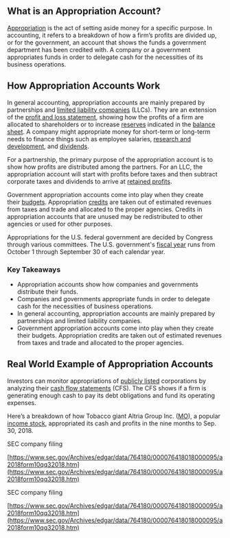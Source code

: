 ## What is an Appropriation Account?

[Appropriation](https://www.investopedia.com/terms/a/appropriation.asp) is the act of setting aside money for a specific purpose. In accounting, it refers to a breakdown of how a firm’s profits are divided up, or for the government, an account that shows the funds a government department has been credited with. A company or a government appropriates funds in order to delegate cash for the necessities of its business operations. 

## How Appropriation Accounts Work

In general accounting, appropriation accounts are mainly prepared by partnerships and [limited liability companies](https://www.investopedia.com/terms/l/llc.asp) (LLCs). They are an extension of the [profit and loss statement](https://www.investopedia.com/terms/p/plstatement.asp), showing how the profits of a firm are allocated to shareholders or to increase [reserves](https://www.investopedia.com/terms/r/reservefund.asp) indicated in the [balance sheet](https://www.investopedia.com/terms/b/balancesheet.asp). A company might appropriate money for short-term or long-term needs to finance things such as employee salaries, [research and development](https://www.investopedia.com/terms/r/randd.asp), and [dividends](https://www.investopedia.com/terms/d/dividend.asp).

For a partnership, the primary purpose of the appropriation account is to show how profits are distributed among the partners. For an LLC, the appropriation account will start with profits before taxes and then subtract corporate taxes and dividends to arrive at [retained profits](https://www.investopedia.com/terms/r/retainedearnings.asp).

Government appropriation accounts come into play when they create their [budgets](https://www.investopedia.com/terms/b/budget.asp). Appropriation [credits](https://www.investopedia.com/terms/c/credit.asp) are taken out of estimated revenues from taxes and trade and allocated to the proper agencies. Credits in appropriation accounts that are unused may be redistributed to other agencies or used for other purposes.

Appropriations for the U.S. federal government are decided by Congress through various committees. The U.S. government's [fiscal year](https://www.investopedia.com/terms/f/fiscalyear.asp) runs from October 1 through September 30 of each calendar year.

### Key Takeaways

-   Appropriation accounts show how companies and governments distribute their funds.
-   Companies and governments appropriate funds in order to delegate cash for the necessities of business operations.
-   In general accounting, appropriation accounts are mainly prepared by partnerships and limited liability companies.
-   Government appropriation accounts come into play when they create their budgets. Appropriation credits are taken out of estimated revenues from taxes and trade and allocated to the proper agencies.

## Real World Example of Appropriation Accounts

Investors can monitor appropriations of [publicly listed](https://www.investopedia.com/terms/p/publiccompany.asp) corporations by analyzing their [cash flow statements](https://www.investopedia.com/investing/what-is-a-cash-flow-statement/) (CFS). The CFS shows if a firm is generating enough cash to pay its debt obligations and fund its operating expenses.

Here’s a breakdown of how Tobacco giant Altria Group Inc. ([MO](https://www.investopedia.com/markets/quote?tvwidgetsymbol=mo)), a popular [income stock](https://www.investopedia.com/terms/i/incomestock.asp), appropriated its cash and profits in the nine months to Sep. 30, 2018.

SEC company filing

[https://www.sec.gov/Archives/edgar/data/764180/000076418018000095/a2018form10qq32018.htm](https://www.sec.gov/Archives/edgar/data/764180/000076418018000095/a2018form10qq32018.htm)

SEC company filing

[https://www.sec.gov/Archives/edgar/data/764180/000076418018000095/a2018form10qq32018.htm](https://www.sec.gov/Archives/edgar/data/764180/000076418018000095/a2018form10qq32018.htm)